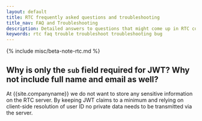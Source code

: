 ```yaml
---
layout: default
title: RTC frequently asked questions and troubleshooting
title_nav: FAQ and Troubleshooting
description: Detailed answers to questions that might come up in RTC configuration.
keywords: rtc faq trouble troubleshoot troubleshooting bug
---
```


{% include misc/beta-note-rtc.md %}

## Why is only the `sub` field required for JWT? Why not include full name and email as well?

At {{site.companyname}} we do not want to store any sensitive information on the RTC server. By keeping JWT claims to a minimum and relying on client-side resolution of user ID no private data needs to be transmitted via the server.